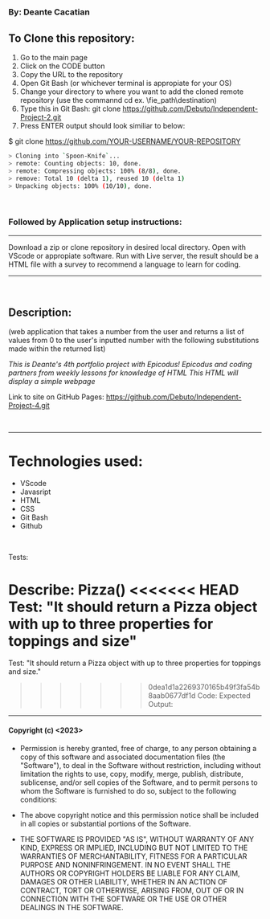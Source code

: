 # 

### By: **Deante Cacatian**

## To Clone this repository:

1. Go to the main page
2. Click on the CODE button
3. Copy the URL to the repository
4. Open Git Bash (or whichever terminal is appropiate for your OS)
5. Change your directory to where you want to add the cloned remote repository (use the commannd cd ex. \fie_path\destination)
6. Type this in Git Bash: git clone https://github.com/Debuto/Independent-Project-2.git
7. Press ENTER output should look similiar to below:

$ git clone https://github.com/YOUR-USERNAME/YOUR-REPOSITORY
```bash
> Cloning into `Spoon-Knife`...
> remote: Counting objects: 10, done.
> remote: Compressing objects: 100% (8/8), done.
> remove: Total 10 (delta 1), reused 10 (delta 1)
> Unpacking objects: 100% (10/10), done.
```
<br>

### Followed by Application setup instructions: <br>

---

Download a zip or clone repository in desired local directory. Open with VScode or appropiate software. Run with Live server, the result should be a HTML file with a survey to recommend a language to learn for coding. 

--- 
<br>

## Description:


(web application that takes a number from the user and returns a list of values from 0 to the user's inputted number with the following substitutions made within the returned list)

*This is Deante's 4th portfolio project with Epicodus!
Epicodus and coding partners from weekly lessons for knowledge of HTML
This HTML will display a simple webpage*

Link to site on GitHub Pages: https://github.com/Debuto/Independent-Project-4.git

<br>

---

# Technologies used: 

* VScode
* Javasript
* HTML
* CSS
* Git Bash
* Github

<br>

Tests:

Describe: Pizza()
<<<<<<< HEAD
Test: "It should return a Pizza object with up to three properties for toppings and size"
=======
Test: "It should return a Pizza object with up to three properties for toppings and size."
>>>>>>> 0dea1d1a2269370165b49f3fa54b8aab0677df1d
Code: 
Expected Output:  
---

#### Copyright (c) <2023> <Deante Cacatian>

- Permission is hereby granted, free of charge, to any person obtaining a copy
of this software and associated documentation files (the "Software"), to deal
in the Software without restriction, including without limitation the rights
to use, copy, modify, merge, publish, distribute, sublicense, and/or sell
copies of the Software, and to permit persons to whom the Software is
furnished to do so, subject to the following conditions:

- The above copyright notice and this permission notice shall be included in all
copies or substantial portions of the Software.

- THE SOFTWARE IS PROVIDED "AS IS", WITHOUT WARRANTY OF ANY KIND, EXPRESS OR
IMPLIED, INCLUDING BUT NOT LIMITED TO THE WARRANTIES OF MERCHANTABILITY,
FITNESS FOR A PARTICULAR PURPOSE AND NONINFRINGEMENT. IN NO EVENT SHALL THE
AUTHORS OR COPYRIGHT HOLDERS BE LIABLE FOR ANY CLAIM, DAMAGES OR OTHER
LIABILITY, WHETHER IN AN ACTION OF CONTRACT, TORT OR OTHERWISE, ARISING FROM,
OUT OF OR IN CONNECTION WITH THE SOFTWARE OR THE USE OR OTHER DEALINGS IN THE
SOFTWARE.